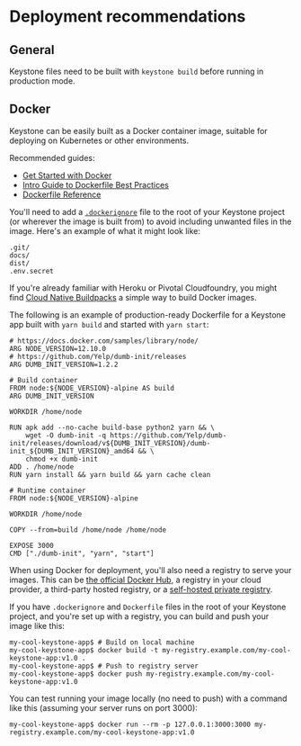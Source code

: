 <!--[meta]
section: guides
title: Deployment recommendations
subSection: deployment
[meta]-->

# Deployment recommendations

## General

Keystone files need to be built with `keystone build` before running in production mode.

## Docker

Keystone can be easily built as a Docker container image, suitable for deploying on Kubernetes or other environments.

Recommended guides:

- [Get Started with Docker](https://docs.docker.com/get-started/)
- [Intro Guide to Dockerfile Best Practices](https://blog.docker.com/2019/07/intro-guide-to-dockerfile-best-practices/)
- [Dockerfile Reference](https://docs.docker.com/engine/reference/builder/)

You'll need to add a [`.dockerignore`](https://docs.docker.com/engine/reference/builder/#dockerignore-file) file to the root of your Keystone project (or wherever the image is built from) to avoid including unwanted files in the image. Here's an example of what it might look like:

```
.git/
docs/
dist/
.env.secret
```

If you're already familiar with Heroku or Pivotal Cloudfoundry, you might find [Cloud Native Buildpacks](https://buildpacks.io/) a simple way to build Docker images.

The following is an example of production-ready Dockerfile for a Keystone app built with `yarn build` and started with `yarn start`:

```shell
# https://docs.docker.com/samples/library/node/
ARG NODE_VERSION=12.10.0
# https://github.com/Yelp/dumb-init/releases
ARG DUMB_INIT_VERSION=1.2.2

# Build container
FROM node:${NODE_VERSION}-alpine AS build
ARG DUMB_INIT_VERSION

WORKDIR /home/node

RUN apk add --no-cache build-base python2 yarn && \
    wget -O dumb-init -q https://github.com/Yelp/dumb-init/releases/download/v${DUMB_INIT_VERSION}/dumb-init_${DUMB_INIT_VERSION}_amd64 && \
    chmod +x dumb-init
ADD . /home/node
RUN yarn install && yarn build && yarn cache clean

# Runtime container
FROM node:${NODE_VERSION}-alpine

WORKDIR /home/node

COPY --from=build /home/node /home/node

EXPOSE 3000
CMD ["./dumb-init", "yarn", "start"]
```

When using Docker for deployment, you'll also need a registry to serve your images. This can be [the official Docker Hub](https://hub.docker.com/), a registry in your cloud provider, a third-party hosted registry, or a [self-hosted private registry](https://github.com/docker/distribution).

If you have `.dockerignore` and `Dockerfile` files in the root of your Keystone project, and you're set up with a registry, you can build and push your image like this:

```shell
my-cool-keystone-app$ # Build on local machine
my-cool-keystone-app$ docker build -t my-registry.example.com/my-cool-keystone-app:v1.0 .
my-cool-keystone-app$ # Push to registry server
my-cool-keystone-app$ docker push my-registry.example.com/my-cool-keystone-app:v1.0
```

You can test running your image locally (no need to push) with a command like this (assuming your server runs on port 3000):

```shell
my-cool-keystone-app$ docker run --rm -p 127.0.0.1:3000:3000 my-registry.example.com/my-cool-keystone-app:v1.0
```
